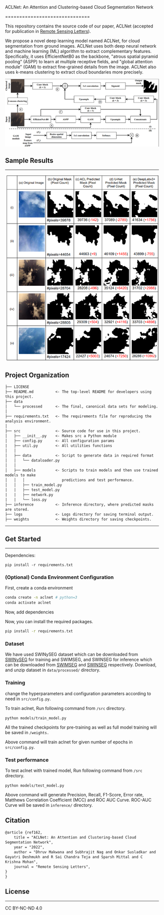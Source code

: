 ACLNet: An Attention and Clustering-based Cloud Segmentation Network

==============================

This repository contains the source code of our paper, ACLNet (accepted for publication in <a href="https://www.tandfonline.com/journals/trsl20">Remote Sensing Letters</a>).

We propose a novel deep learning model named ACLNet, for cloud segmentation
from ground images. ACLNet uses both deep neural network and machine learning
(ML) algorithm to extract complementary features. Specifically, it uses EfficientNetB0 as the backbone, "atrous spatial pyramid pooling" (ASPP) to learn at multiple receptive fields, and "global attention module" (GAM) to extract fine-grained details from the image. ACLNet also uses k-means clustering to extract cloud boundaries more precisely. 

<img src="reports/figures/Model_Architecture.png">

## Sample Results
<hr>

<p align="center"><img src="reports/figures/Qualitative_Results.png" width="840"></p>

Project Organization
------------

    ├── LICENSE
    ├── README.md          <- The top-level README for developers using this project.
    ├── data
    │   └── processed      <- The final, canonical data sets for modeling.
    │
    ├── requirements.txt   <- The requirements file for reproducing the analysis environment.
    │
    ├── src                <- Source code for use in this project.
    │   ├── __init__.py    <- Makes src a Python module
    │   ├── config.py      <- All configuration params
    |   ├── util.py        <- All utilities functions
    │   │
    │   ├── data           <- Script to generate data in required format
    │   │   └── dataloader.py
    │   │
    │   ├── models         <- Scripts to train models and then use trained models to make
    │   │   │                 predictions and test performance.
    │   │   ├── train_model.py
    |   |   ├── test_model.py
    |   |   ├── network.py
    |   |   └── loss.py
    ├── inference          <- Inference directory, where predicted masks are stored.
    ├── logs               <- Logs directory for saving terminal output.
    ├── weights            <- Weights directory for saving checkpoints.
--------

## Get Started
<hr>
Dependencies:

```
pip install -r requirements.txt
```

### (Optional) Conda Environment Configuration

First, create a conda environment
```bash
conda create -n aclnet # python=3
conda activate aclnet
```

Now, add dependencies

Now, you can install the required packages.
```bash
pip install -r requirements.txt
```

### Dataset

We have used SWINySEG dataset which can be downloaded from <a href="http://vintage.winklerbros.net/swinyseg.html">SWINySEG</a> for training and SWIMSEG, and SWINSEG for inference which can be downloaded from <a href="http://vintage.winklerbros.net/swimseg.html">SWIMSEG</a> and <a href="http://vintage.winklerbros.net/swinseg.html">SWINSEG</a> respectively. Download, and unzip dataset in ```data/processed/``` directory. 

### Training

change the hyperparameters and configuration parameters according to need in ```src/config.py```.

To train aclnet, Run following command from ```/src``` directory.

```python models/train_model.py``` 

All the trained checkpoints for pre-training as well as full model training will be saved in ```/weights.```

Above command will train aclnet for given number of epochs in ```src/config.py```.

### Test performance

To test aclnet with trained model, Run following command from ```/src``` directory.

```python models/test_model.py ``` 

Above command will generate Precision, Recall, F1-Score, Error rate, Matthews Correlation Coefficient (MCC) and ROC AUC Curve. ROC-AUC Curve will be saved in ```inference/``` directory.

## Citation
```
@article {ref162,
	title = "ACLNet: An Attention and Clustering-based Cloud Segmentation Network",
	year = "2022",
	author = "Dhruv Makwana and Subhrajit Nag and Onkar Susladkar and Gayatri Deshmukh and R Sai Chandra Teja and Sparsh Mittal and C Krishna Mohan",
	journal = "Remote Sensing Letters",
}
}
```
## License
<hr>
CC BY-NC-ND 4.0
